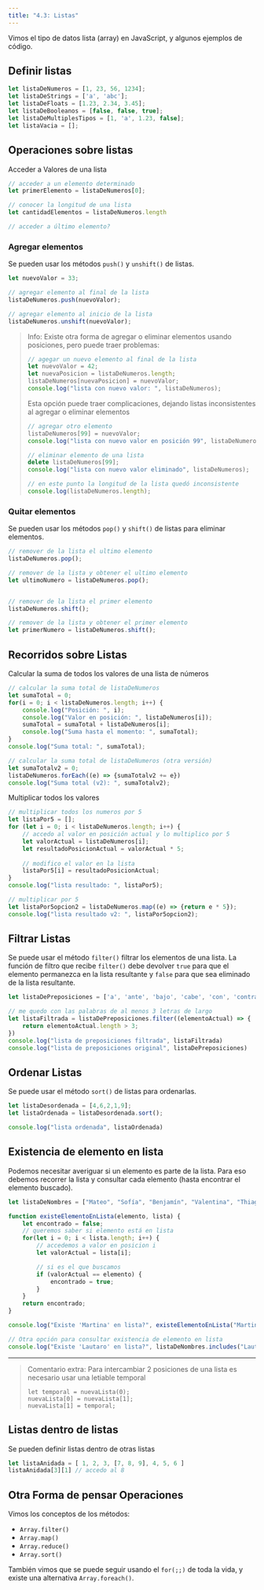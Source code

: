 ```yaml
---
title: "4.3: Listas"
---
```


Vimos el tipo de datos lista (array) en JavaScript, y algunos ejemplos de código.

## Definir listas

```js
let listaDeNumeros = [1, 23, 56, 1234];
let listaDeStrings = ['a', 'abc'];
let listaDeFloats = [1.23, 2.34, 3.45];
let listaDeBooleanos = [false, false, true];
let listaDeMultiplesTipos = [1, 'a', 1.23, false];
let listaVacia = [];
```

## Operaciones sobre listas

Acceder a Valores de una lista

```js
// acceder a un elemento determinado
let primerElemento = listaDeNumeros[0];

// conocer la longitud de una lista
let cantidadElementos = listaDeNumeros.length

// acceder a último elemento?
```

### Agregar elementos

Se pueden usar los métodos `push()` y `unshift()` de listas.

```js
let nuevoValor = 33;

// agregar elemento al final de la lista
listaDeNumeros.push(nuevoValor);

// agregar elemento al inicio de la lista
listaDeNumeros.unshift(nuevoValor);
```

> Info: Existe otra forma de agregar o eliminar elementos usando posiciones, pero puede traer problemas:
> 
> ```js
> // agegar un nuevo elemento al final de la lista
> let nuevoValor = 42;
> let nuevaPosicion = listaDeNumeros.length;
> listaDeNumeros[nuevaPosicion] = nuevoValor;
> console.log("lista con nuevo valor: ", listaDeNumeros);
> ```
>
> Esta opción puede traer complicaciones, dejando listas inconsistentes al agregar o eliminar elementos
>
> ```js
> // agregar otro elemento
> listaDeNumeros[99] = nuevoValor;
> console.log("lista con nuevo valor en posición 99", listaDeNumeros);
>
> // eliminar elemento de una lista
> delete listaDeNumeros[99];
> console.log("lista con nuevo valor eliminado", listaDeNumeros);
>
> // en este punto la longitud de la lista quedó inconsistente
> console.log(listaDeNumeros.length);
> ```

### Quitar elementos

Se pueden usar los métodos `pop()` y `shift()` de listas para eliminar elementos.

```js
// remover de la lista el ultimo elemento
listaDeNumeros.pop();

// remover de la lista y obtener el ultimo elemento
let ultimoNumero = listaDeNumeros.pop();


// remover de la lista el primer elemento
listaDeNumeros.shift();

// remover de la lista y obtener el primer elemento
let primerNumero = listaDeNumeros.shift();
```


## Recorridos sobre Listas

Calcular la suma de todos los valores de una lista de números

```js
// calcular la suma total de listaDeNumeros
let sumaTotal = 0;
for(i = 0; i < listaDeNumeros.length; i++) {
    console.log("Posición: ", i);
    console.log("Valor en posición: ", listaDeNumeros[i]);
    sumaTotal = sumaTotal + listaDeNumeros[i];
    console.log("Suma hasta el momento: ", sumaTotal);
}
console.log("Suma total: ", sumaTotal);

// calcular la suma total de listaDeNumeros (otra versión)
let sumaTotalv2 = 0;
listaDeNumeros.forEach((e) => {sumaTotalv2 += e})
console.log("Suma total (v2): ", sumaTotalv2);
```

Multiplicar todos los valores

```js
// multiplicar todos los numeros por 5
let listaPor5 = [];
for (let i = 0; i < listaDeNumeros.length; i++) {
    // accedo al valor en posición actual y lo multiplico por 5
    let valorActual = listaDeNumeros[i];
    let resultadoPosicionActual = valorActual * 5;
    
    // modifico el valor en la lista
    listaPor5[i] = resultadoPosicionActual; 
}
console.log("lista resultado: ", listaPor5);

// multiplicar por 5
let listaPor5opcion2 = listaDeNumeros.map((e) => {return e * 5});
console.log("lista resultado v2: ", listaPor5opcion2);
```

## Filtrar Listas

Se puede usar el método `filter()` filtrar los elementos de una lista. La función de filtro que recibe `filter()` debe devolver `true` para que el elemento permanezca en la lista resultante y `false` para que sea eliminado de la lista resultante.

```js
let listaDePreposiciones = ['a', 'ante', 'bajo', 'cabe', 'con', 'contra', 'de', 'desde', 'durante', 'en', 'entre', 'hacia', 'hasta', 'mediante', 'para', 'por', 'según', 'sin', 'so', 'sobre', 'tras', 'versus', 'vía'];

// me quedo con las palabras de al menos 3 letras de largo
let listaFiltrada = listaDePreposiciones.filter((elementoActual) => {
    return elementoActual.length > 3;
})
console.log("lista de preposiciones filtrada", listaFiltrada)
console.log("lista de preposiciones original", listaDePreposiciones)
```

## Ordenar Listas

Se puede usar el método `sort()` de listas para ordenarlas.

```js
let listaDesordenada = [4,6,2,1,9];
let listaOrdenada = listaDesordenada.sort();

console.log("lista ordenada", listaOrdenada)
```

## Existencia de elemento en lista

Podemos necesitar averiguar si un elemento es parte de la lista. Para eso debemos recorrer la lista y consultar cada elemento (hasta encontrar el elemento buscado).

```js
let listaDeNombres = ["Mateo", "Sofía", "Benjamín", "Valentina", "Thiago"];

function existeElementoEnLista(elemento, lista) {
	let encontrado = false;
	// queremos saber si elemento está en lista
	for(let i = 0; i < lista.length; i++) {
		// accedemos a valor en posicion i
		let valorActual = lista[i];

		// si es el que buscamos
		if (valorActual == elemento) {
			encontrado = true;
		}
	}
	return encontrado;
}

console.log("Existe 'Martina' en lista?", existeElementoEnLista("Martina", listaDeNombres));

// Otra opción para consultar existencia de elemento en lista
console.log("Existe 'Lautaro' en lista?", listaDeNombres.includes("Lautaro"));
```

---

> Comentario extra: Para intercambiar 2 posiciones de una lista es necesario usar una letiable temporal
>
>     let temporal = nuevaLista(0);
>     nuevaLista[0] = nuevaLista[1];
>     nuevaLista[1] = temporal;

## Listas dentro de listas

Se pueden definir listas dentro de otras listas

```js
let listaAnidada = [ 1, 2, 3, [7, 8, 9], 4, 5, 6 ]
listaAnidada[3][1] // accedo al 8
```

## Otra Forma de pensar Operaciones

Vimos los conceptos de los métodos:

- `Array.filter()`
- `Array.map()`
- `Array.reduce()`
- `Array.sort()`

También vimos que se puede seguir usando el `for(;;)` de toda la vida, y existe una alternativa `Array.foreach()`.
